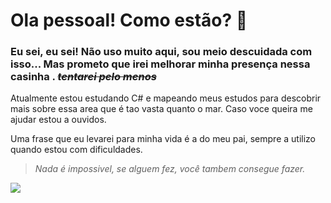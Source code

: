 # Ola pessoal! Como estão? 👋

### Eu sei, eu sei! Não uso muito aqui, sou meio descuidada com isso... Mas prometo que irei melhorar minha presença nessa casinha . *~~tentarei pelo menos~~*


Atualmente estou estudando C# e mapeando meus estudos para descobrir mais sobre essa area que é tao vasta quanto o mar. Caso voce queira me ajudar estou a ouvidos.


Uma frase que eu levarei para minha vida é a do meu pai, sempre a utilizo quando estou com dificuldades.
>*Nada é impossivel, se alguem fez, você tambem consegue fazer.*

<img src="https://meneguite.com/2017/10/01/golang-desbravando-uma-linguagem-de-programacao-parte-1/001.gif">
